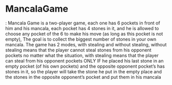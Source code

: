 # MancalaGame
: Mancala Game is a two-player  game, each one has 6 pockets in front of him and his mancala,  each pocket has 4 stones in it, and he is allowed to choose any  pocket of the 6 to make his move (as long as this pocket is not  empty), The goal is to collect the biggest number of stones in your  own mancala. The game has 2 modes, with stealing and without stealing,  without stealing means that the player cannot steal stones from  his opponent pockets no matter what the situation, with stealing  means that the player can steal from his opponent pockets ONLY  IF he placed his last stone in an empty pocket (of his own pockets)  and the opposite opponent pocket’s has stones in it, so the player will take the stone he put in the empty place and the stones in the  opposite opponent’s pocket and put them in his mancala
